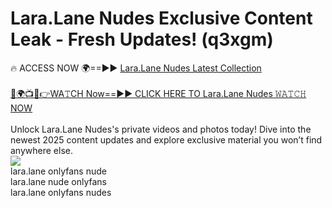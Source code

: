 # Lara.Lane Nudes Exclusive Content Leak - Fresh Updates! (q3xgm)

🔥 ACCESS NOW 🌍==►► <a href="https://tinyurl.com/2mz8nhtm" rel="nofollow">Lara.Lane Nudes Latest Collection</a>
<br><br>
[🔴🌍📺📱👉WA𝚃CH Now==►► CLICK HERE TO Lara.Lane Nudes 𝚆𝙰𝚃𝙲𝙷 NOW](https://tinyurl.com/2mz8nhtm)
<br><br>
Unlock Lara.Lane Nudes's private videos and photos today! Dive into the newest 2025 content updates and explore exclusive material you won’t find anywhere else.
<br>
<a href="https://tinyurl.com/2mz8nhtm" rel="nofollow" data-target="animated-image.originalLink"><img src="https://camo.githubusercontent.com/8a4f000d20f83aca3bf7ec5f350d767afa0574a8a352519fd8cfa583a6f93a33/68747470733a2f2f692e696d6775722e636f6d2f644a486b345a712e676966" data-canonical-src="https://i.imgur.com/dJHk4Zq.gif" style="max-width: 100%; display: inline-block;" data-target="animated-image.originalImage"></a>
<br>
lara.lane onlyfans nude<br>
lara.lane nude onlyfans<br>
lara.lane onlyfans nudes